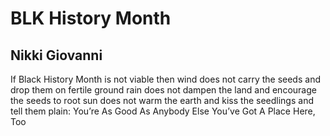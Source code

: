 # BLK History Month
## Nikki Giovanni
If Black History Month is not
viable then wind does not
carry the seeds and drop them
on fertile ground
rain does not
dampen the land
and encourage the seeds
to root
sun does not
warm the earth
and kiss the seedlings
and tell them plain:
You’re As Good As Anybody Else
You’ve Got A Place Here, Too